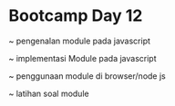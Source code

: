 # Bootcamp Day 12

~ pengenalan module pada javascript

~ implementasi Module pada javascript

~ penggunaan module di browser/node js

~ latihan soal module
